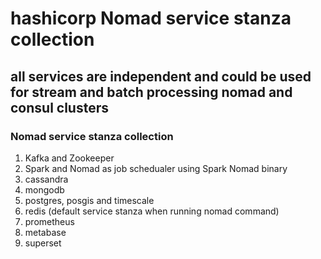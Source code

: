 # hashicorp Nomad service stanza collection
## all services are independent and could be used for stream and batch processing nomad and consul clusters
### Nomad service stanza collection

1. Kafka and Zookeeper
2. Spark and Nomad as job schedualer using Spark Nomad binary 
3. cassandra
4. mongodb
5. postgres, posgis and timescale
6. redis (default service stanza when running nomad command)
7. prometheus
8. metabase
9. superset

